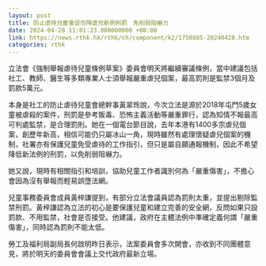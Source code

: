 ```yaml
---
layout: post
title: 防止虐待兒童會促勿降虐兒新例刑罰　免削弱阻嚇力
date: 2024-04-28 11:01:23.000000000 +08:00
link: https://news.rthk.hk/rthk/ch/component/k2/1750885-20240428.htm
categories: rthk
---
```


立法會《強制舉報虐待兒童條例草案》委員會明天將繼續審議條例，當中建議包括社工、教師、醫生等多類專業人士須舉報嚴重虐兒個案，最高罰則是監禁3個月及罰款5萬元。

本身是社工的防止虐待兒童會總幹事黃翠玲說，今次立法是源於2018年屯門5歲女童被虐殺的案件，刑罰是參考販毒、恐怖主義活動等嚴重罪行，認為知情不報最高可判處監禁，是合理罰則。她在一個電台節目說，去年本港有1400多宗虐兒個案，創歷年新高，相信可能仍只屬冰山一角，現時雖然有處理懷疑虐兒個案的機制，社署亦有保護兒童免受虐待的工作指引，但只是屬自願通報機制，因此不希望降低新法例的刑罰，以免削弱阻嚇力。

她又說，現時有相關指引和培訓，協助兒童工作者識別何為「嚴重傷害」，不擔心會因為沒有舉報而輕易誤墮法網。

兒童事務委員會成員黃梓謙提到，有部分立法會議員認為罰則太重，並提出剔除監禁刑罰。黃梓謙認為立法的初心是要保護兒童和建立完善的安全網，反問如果只設罰款、不用監禁，社會是否接受。他建議，政府在主體法例中準確定義何謂「嚴重傷害」，同時認為罰則不能太低。

勞工及福利局副局長何啟明昨日表示，法案委員會多次開會，亦收到不同團體意見，將於明天的委員會會議上交代政府最新立場。
